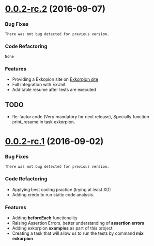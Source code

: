 <a name="0.0.2-rc.2"></a>
# [0.0.2-rc.2](https://github.com/wesovilabs/exkorpion/compare/0.0.2-rc.1...0.0.2-rc.2) (2016-09-07)
### Bug Fixes
	There was not bug detected for previous version.

### Code Refactoring
	None

### Features
- Providing a Exkopion site on [Exkorpion site](http://www.wesovilabs.com/exkorpion)
- Full integration with ExUnit
- Add table resume after tests are executed


## TODO
- Re-factor code (Very mandatory for next release), Specially function print_resume in task exkorpion.

<a name="0.0.2-rc.1"></a>
# [0.0.2-rc.1](https://github.com/wesovilabs/exkorpion/compare/0.0.1...0.0.2-rc.1) (2016-09-02)


### Bug Fixes
	There was not bug detected for previous version.

### Code Refactoring
- Applying best coding practice (trying at least XD)
- Adding credo to run static code analysis.


### Features
- Adding **beforeEach** functionality
- Raising Assertion Errors, better understanding of **assertion errors**
- Adding exkorpion **examples** as part of this project
- Creating a task that will allow us to run the tests by command **mix exkorpion**
